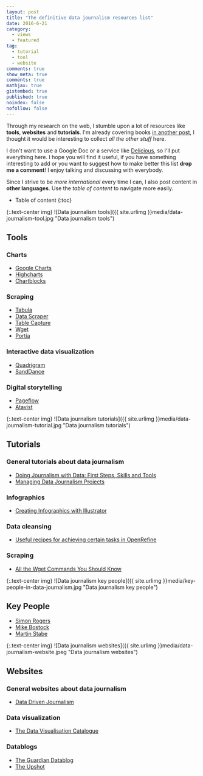 ```yaml
---
layout: post
title: "The definitive data journalism resources list"
date: 2016-6-21
category: 
  - views
  - featured
tag:
  - tutorial
  - tool
  - website
comments: true
show_meta: true
comments: true
mathjax: true
gistembed: true
published: true
noindex: false
nofollow: false
---
```


Through my research on the web, I stumble upon a lot of resources like **tools**, **websites** and **tutorials**. I'm already covering books [in another post](https://damianobacci.github.io/blog/data-journalism-books-must-read), I thought it would be interesting to collect *all the other stuff* here. 

<!--more-->

I don't want to use a Google Doc or a service like [Delicious](http://del.icio.us/), so I'll put everything here. I hope you will find it useful, if you have something interesting to add or you want to suggest how to make better this list **drop me a comment**! I enjoy talking and discussing with everybody.

Since I strive to be *more international* every time I can, I also post content in **other languages**. Use the *table of content* to navigate more easily.

* Table of content
{:toc}

{:.text-center img}
![Data journalism tools]({{ site.urlimg }}media/data-journalism-tool.jpg "Data journalism tools")

## Tools

### Charts

* [Google Charts](https://developers.google.com/chart/)
* [Highcharts](http://www.highcharts.com/)
* [Chartblocks](http://www.chartblocks.com/en/)

### Scraping

* [Tabula](http://tabula.dataninja.it/)
* [Data Scraper](https://chrome.google.com/webstore/detail/data-scraper/nndknepjnldbdbepjfgmncbggmopgden)
* [Table Capture](https://chrome.google.com/webstore/detail/table-capture/iebpjdmgckacbodjpijphcplhebcmeop)
* [Wget](https://www.gnu.org/software/wget/manual/html_node/Overview.html#Overview)
* [Portia](http://scrapinghub.com/portia/)

### Interactive data visualization

* [Quadrigram](http://www.quadrigram.com/)
* [SandDance](https://www.sanddance.ms/)

### Digital storytelling

* [Pageflow](http://pageflow.io/en)
* [Atavist](https://atavist.com/)

{:.text-center img}
![Data journalism tutorials]({{ site.urlimg }}media/data-journalism-tutorial.jpg "Data journalism tutorials")

## Tutorials

### General tutorials about data journalism

* [Doing Journalism with Data: First Steps, Skills and Tools](http://learno.net/courses/doing-journalism-with-data-first-steps-skills-and-tools)
* [Managing Data Journalism Projects](http://learno.net/courses/managing-data-journalism-projects)

### Infographics

* [Creating Infographics with Illustrator](https://www.lynda.com/Illustrator-tutorials/Creating-Infographics-Illustrator/119011-2.html)

### Data cleansing

* [Useful recipes for achieving certain tasks in OpenRefine](https://github.com/OpenRefine/OpenRefine/wiki/Recipes)

### Scraping

* [All the Wget Commands You Should Know](http://www.labnol.org/software/wget-command-examples/28750/)

{:.text-center img}
![Data journalism key people]({{ site.urlimg }}media/key-people-in-data-journalism.jpg "Data journalism key people")

## Key People

* [Simon Rogers](https://twitter.com/smfrogers)
* [Mike Bostock](https://twitter.com/mbostock)
* [Martin Stabe](https://twitter.com/martinstabe)

{:.text-center img}
![Data journalism websites]({{ site.urlimg }}media/data-journalism-website.jpeg "Data journalism websites")

## Websites

### General websites about data journalism

* [Data Driven Journalism](http://datadrivenjournalism.net/)

### Data visualization

* [The Data Visualisation Catalogue](http://www.datavizcatalogue.com/)

### Datablogs

* [The Guardian Datablog](http://www.theguardian.com/data)
* [The Upshot](http://www.nytimes.com/section/upshot)





